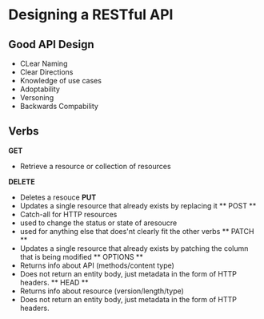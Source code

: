 # Designing a RESTful API

## Good API Design
  - CLear Naming
  - Clear Directions
  - Knowledge of use cases
  - Adoptability
  - Versoning
  - Backwards Compability

## Verbs
**GET**
  - Retrieve a resource or collection of resources

**DELETE**
  - Deletes a resouce
**PUT**
  - Updates a single resource that already exists by replacing it
** POST **
  - Catch-all for HTTP resources
  - used to change the status or state of  aresoucre
  - used for anything else that does'nt clearly fit the other verbs
** PATCH **
  - Updates a single resource that already exists by patching the column that is being modified
** OPTIONS **
  - Returns info about API (methods/content type)
  - Does not return an entity body, just metadata in the form of HTTP headers.
** HEAD **
  - Returns info about resource (version/length/type)
  - Does not return an entity body, just metadata in the form of HTTP headers.
